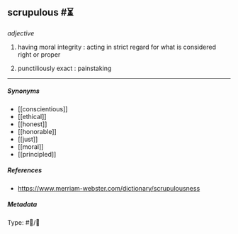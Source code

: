 
## scrupulous  #⏳ 

_adjective_

1. having moral integrity : acting in strict regard for what is considered right or proper

2. punctiliously exact : painstaking

___

##### Synonyms

-   [[conscientious]]
-   [[ethical]]
-   [[honest]]
-   [[honorable]]
-   [[just]]
-   [[moral]]
-   [[principled]]

##### References

- https://www.merriam-webster.com/dictionary/scrupulousness

##### Metadata

Type: #💬/💬 